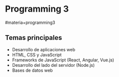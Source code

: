 # Programming 3
#materia+programming3

## Temas principales

*   Desarrollo de aplicaciones web
*   HTML, CSS y JavaScript
*   Frameworks de JavaScript (React, Angular, Vue.js)
*   Desarrollo del lado del servidor (Node.js)
*   Bases de datos web